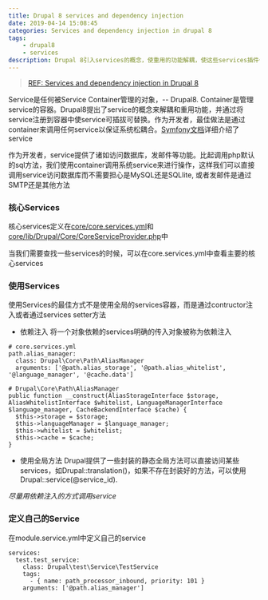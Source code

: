 ```yaml
---
title: Drupal 8 services and dependency injection
date: 2019-04-14 15:08:45
categories: Services and dependency injection in drupal 8
tags:
	- drupal8
	- services
description: Drupal 8引入services的概念，使重用的功能解耦，使这些services插件化，并且可以通过注册到容器来替换services
---
```


> [REF: Services and dependency injection in Drupal 8](https://www.drupal.org/docs/8/api/services-and-dependency-injection/services-and-dependency-injection-in-drupal-8)

Service是任何被Service Container管理的对象，-- Drupal8. Container是管理service的容器。Drupal8提出了service的概念来解耦和重用功能，并通过将service注册到容器中使service可插拔可替换。作为开发者，最佳做法是通过container来调用任何service以保证系统松耦合。[Symfony文档](https://symfony.com/doc/3.4/service_container.html)详细介绍了service

作为开发者，service提供了诸如访问数据库，发邮件等功能。比起调用php默认的sql方法，我们使用container调用系统service来进行操作，这样我们可以直接调用service访问数据库而不需要担心是MySQL还是SQLlite, 或者发邮件是通过SMTP还是其他方法

### 核心Services
核心services定义在[core/core.services.yml](https://api.drupal.org/api/drupal/core%21core.services.yml/8)和[core/lib/Drupal/Core/CoreServiceProvider.php](https://api.drupal.org/api/drupal/core%21lib%21Drupal%21Core%21CoreServiceProvider.php/8.2.x)中

当我们需要查找一些services的时候，可以在core.services.yml中查看主要的核心services

### 使用Services
使用Services的最佳方式不是使用全局的services容器，而是通过contructor注入或者通过services setter方法

- 依赖注入
将一个对象依赖的services明确的传入对象被称为依赖注入
```
# core.services.yml
path.alias_manager:
  class: Drupal\Core\Path\AliasManager
  arguments: ['@path.alias_storage', '@path.alias_whitelist', '@language_manager', '@cache.data']	

# Drupal\Core\Path\AliasManager
public function __construct(AliasStorageInterface $storage, AliasWhitelistInterface $whitelist, LanguageManagerInterface $language_manager, CacheBackendInterface $cache) {
  $this->storage = $storage;
  $this->languageManager = $language_manager;
  $this->whitelist = $whitelist;
  $this->cache = $cache;
}	
```

- 使用全局方法
Drupal提供了一些封装的静态全局方法可以直接访问某些services，如Drupal::translation()，如果不存在封装好的方法，可以使用Drupal::service(@service_id).

*尽量用依赖注入的方式调用service*

### 定义自己的Service
在module.service.yml中定义自己的service
```
services:
  test.test_service:
    class: Drupal\test\Service\TestService
    tags:
      - { name: path_processor_inbound, priority: 101 }
    arguments: ['@path.alias_manager']
```
